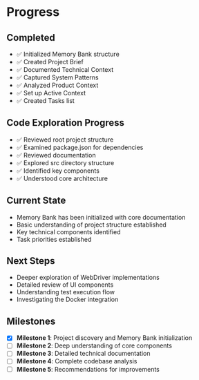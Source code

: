 # Progress

## Completed

- ✅ Initialized Memory Bank structure
- ✅ Created Project Brief
- ✅ Documented Technical Context
- ✅ Captured System Patterns
- ✅ Analyzed Product Context
- ✅ Set up Active Context
- ✅ Created Tasks list

## Code Exploration Progress

- ✅ Reviewed root project structure
- ✅ Examined package.json for dependencies
- ✅ Reviewed documentation
- ✅ Explored src directory structure
- ✅ Identified key components
- ✅ Understood core architecture

## Current State

- Memory Bank has been initialized with core documentation
- Basic understanding of project structure established
- Key technical components identified
- Task priorities established

## Next Steps

- Deeper exploration of WebDriver implementations
- Detailed review of UI components
- Understanding test execution flow
- Investigating the Docker integration

## Milestones

- [x] **Milestone 1**: Project discovery and Memory Bank initialization
- [ ] **Milestone 2**: Deep understanding of core components
- [ ] **Milestone 3**: Detailed technical documentation
- [ ] **Milestone 4**: Complete codebase analysis
- [ ] **Milestone 5**: Recommendations for improvements
